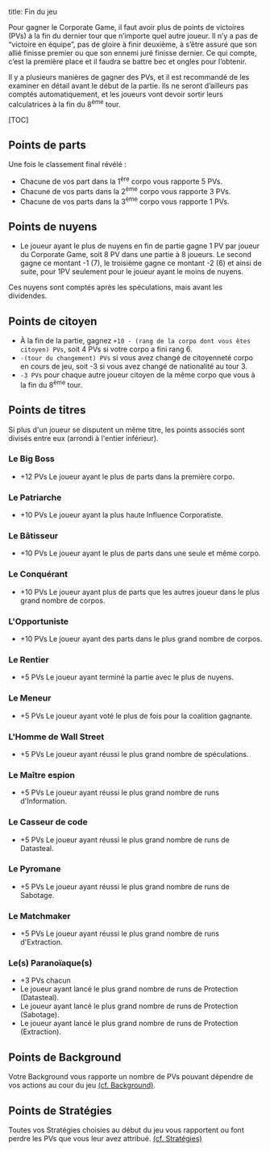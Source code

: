 title: Fin du jeu

Pour gagner le Corporate Game, il faut avoir plus de points de victoires (PVs) à la fin du dernier tour que n’importe quel autre joueur. Il n’y a pas de “victoire en équipe”, pas de gloire à finir deuxième, à s’être assuré que son allié finisse premier ou que son ennemi juré finisse dernier. Ce qui compte, c’est la première place et il faudra se battre bec et ongles pour l’obtenir.

Il y a plusieurs manières de gagner des PVs, et il est recommandé de les examiner en détail avant le début de la partie. Ils ne seront d’ailleurs pas comptés automatiquement, et les joueurs vont devoir sortir leurs calculatrices à la fin du 8<sup>ème</sup> tour.

[TOC]

## Points de parts
Une fois le classement final révélé :

* Chacune de vos part dans la 1<sup>ère</sup> corpo vous rapporte 5 PVs.
* Chacune de vos parts dans la 2<sup>ème</sup> corpo vous rapporte 3 PVs.
* Chacune de vos parts dans la 3<sup>ème</sup> corpo vous rapporte 1 PVs.

## Points de nuyens
* Le joueur ayant le plus de nuyens en fin de partie gagne 1 PV par joueur du Corporate Game, soit 8 PV dans une partie à 8 joueurs. Le second gagne ce montant -1 (7), le troisième gagne ce montant -2 (6) et ainsi de suite, pour 1PV seulement pour le joueur ayant le moins de nuyens.

Ces nuyens sont comptés après les spéculations, mais avant les dividendes. 

## Points de citoyen
* À la fin de la partie, gagnez `+10 - (rang de la corpo dont vous êtes citoyen) PVs`, soit 4 PVs si votre corpo a fini rang 6.  
*  `-(tour du changement) PVs` si vous avez changé de citoyenneté corpo en cours de jeu, soit -3 si vous avez changé de nationalité au tour 3.
*  `-3 PVs` pour chaque autre joueur citoyen de la même corpo que vous à la fin du 8<sup>ème</sup> tour.

## Points de titres
Si plus d'un joueur se disputent un même titre, les points associés sont divisés entre eux (arrondi à l'entier inférieur).

### Le Big Boss
* +12 PVs
Le joueur ayant le plus de parts dans la première corpo.

### Le Patriarche
* +10 PVs
Le joueur ayant la plus haute Influence Corporatiste.

### Le Bâtisseur
* +10 PVs
Le joueur ayant le plus de parts dans une seule et même corpo.

### Le Conquérant
* +10 PVs
Le joueur ayant plus de parts que les autres joueur dans le plus grand nombre de corpos.

### L'Opportuniste
* +10 PVs
Le joueur ayant des parts dans le plus grand nombre de corpos.

### Le Rentier
* +5 PVs
Le joueur ayant terminé la partie avec le plus de nuyens.

### Le Meneur
* +5 PVs
Le joueur ayant voté le plus de fois pour la coalition gagnante.

### L'Homme de Wall Street
* +5 PVs
Le joueur ayant réussi le plus grand nombre de spéculations.

### Le Maître espion
* +5 PVs
Le joueur ayant réussi le plus grand nombre de runs d'Information.

### Le Casseur de code
* +5 PVs
Le joueur ayant réussi le plus grand nombre de runs de Datasteal.

### Le Pyromane
* +5 PVs
Le joueur ayant réussi le plus grand nombre de runs de Sabotage.

### Le Matchmaker
* +5 PVs
Le joueur ayant réussi le plus grand nombre de runs d'Extraction.

### Le(s) Paranoïaque(s)
* +3 PVs chacun
* Le joueur ayant lancé le plus grand nombre de runs de Protection (Datasteal).
* Le joueur ayant lancé le plus grand nombre de runs de Protection (Sabotage).
* Le joueur ayant lancé le plus grand nombre de runs de Protection (Extraction).

## Points de Background
Votre Background vous rapporte un nombre de PVs pouvant dépendre de vos actions au cour du jeu [(cf. Background)](start.md#background).

## Points de Stratégies
Toutes vos Stratégies choisies au début du jeu vous rapportent ou font perdre les PVs que vous leur avez attribué. [(cf. Stratégies)](start.md#stratégies)
